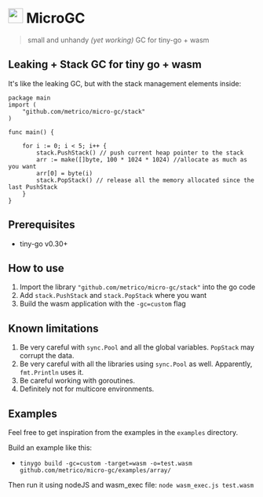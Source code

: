 # <img src="https://avatars.githubusercontent.com/u/21342216?s=400&u=c43f5916e683fc8266274324de1d9e5d75d1e3e0&v=4" width=30> MicroGC
> small and unhandy _(yet working)_ GC for tiny-go + wasm

## Leaking + Stack GC for tiny go + wasm

It's like the leaking GC, but with the stack management elements inside:

```golang
package main
import (
	"github.com/metrico/micro-gc/stack"
)

func main() {

	for i := 0; i < 5; i++ {
		stack.PushStack() // push current heap pointer to the stack 
		arr := make([]byte, 100 * 1024 * 1024) //allocate as much as you want
		arr[0] = byte(i)
		stack.PopStack() // release all the memory allocated since the last PushStack
	}
}
```

## Prerequisites

- tiny-go v0.30+

## How to use

1. Import the library `"github.com/metrico/micro-gc/stack"` into the go code
2. Add `stack.PushStack` and `stack.PopStack` where you want
3. Build the wasm application with the `-gc=custom` flag 

## Known limitations

1. Be very careful with `sync.Pool` and all the global variables. `PopStack` may corrupt the data.
2. Be very careful with all the libraries using `sync.Pool` as well. Apparently, `fmt.Println` uses it.
3. Be careful working with goroutines.
4. Definitely not for multicore environments.

## Examples

Feel free to get inspiration from the examples in the `examples` directory.

Build an example like this: 
- `tinygo build -gc=custom -target=wasm -o=test.wasm github.com/metrico/micro-gc/examples/array/`

Then run it using nodeJS and wasm_exec file: `node wasm_exec.js test.wasm`
